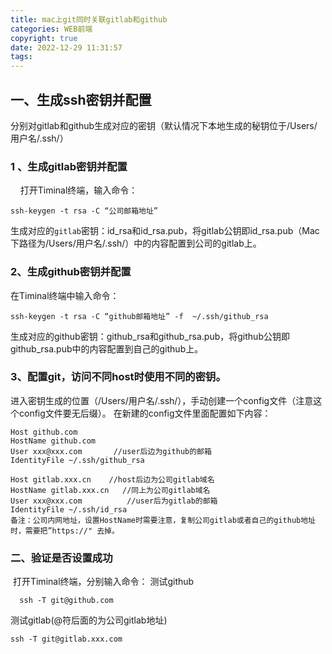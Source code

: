 ```yaml
---
title: mac上git同时关联gitlab和github
categories: WEB前端
copyright: true
date: 2022-12-29 11:31:57
tags:
---
```

## 一、生成ssh密钥并配置
分别对gitlab和github生成对应的密钥（默认情况下本地生成的秘钥位于/Users/用户名/.ssh/）
### 1 、生成gitlab密钥并配置
    打开Timinal终端，输入命令：
```
ssh-keygen -t rsa -C “公司邮箱地址”
```
生成对应的`gitlab`密钥：id_rsa和id_rsa.pub，将gitlab公钥即id_rsa.pub（Mac下路径为/Users/用户名/.ssh/）中的内容配置到公司的gitlab上。
### 2、生成github密钥并配置
在Timinal终端中输入命令：
```
ssh-keygen -t rsa -C “github邮箱地址” -f  ~/.ssh/github_rsa
```
生成对应的github密钥：github_rsa和github_rsa.pub，将github公钥即github_rsa.pub中的内容配置到自己的github上。
### 3、配置git，访问不同host时使用不同的密钥。
进入密钥生成的位置（/Users/用户名/.ssh/），手动创建一个config文件（注意这个config文件要无后缀）。
在新建的config文件里面配置如下内容：
```
Host github.com
HostName github.com
User xxx@xxx.com       //user后边为github的邮箱
IdentityFile ~/.ssh/github_rsa

Host gitlab.xxx.cn    //host后边为公司gitlab域名
HostName gitlab.xxx.cn   //同上为公司gitlab域名
User xxx@xxx.com          //user后为gitlab的邮箱
IdentityFile ~/.ssh/id_rsa
备注：公司内网地址，设置HostName时需要注意，复制公司gitlab或者自己的github地址时，需要把”https://" 去掉。
```
### 二、验证是否设置成功
 打开Timinal终端，分别输入命令：
测试github
```
  ssh -T git@github.com
```
测试gitlab(@符后面的为公司gitlab地址)
```
ssh -T git@gitlab.xxx.com
```

